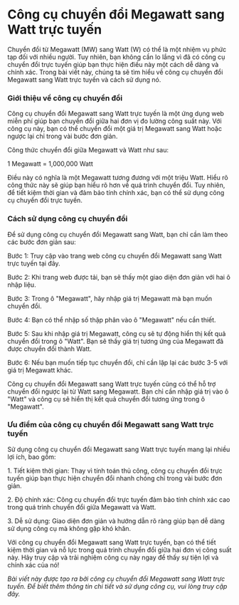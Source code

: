 Công cụ chuyển đổi Megawatt sang Watt trực tuyến
================================================

Chuyển đổi từ Megawatt (MW) sang Watt (W) có thể là một nhiệm vụ phức tạp đối với nhiều người. Tuy nhiên, bạn không cần lo lắng vì đã có công cụ chuyển đổi trực tuyến giúp bạn thực hiện điều này một cách dễ dàng và chính xác. Trong bài viết này, chúng ta sẽ tìm hiểu về công cụ chuyển đổi Megawatt sang Watt trực tuyến và cách sử dụng nó.

### Giới thiệu về công cụ chuyển đổi

Công cụ chuyển đổi Megawatt sang Watt trực tuyến là một ứng dụng web miễn phí giúp bạn chuyển đổi giữa hai đơn vị đo lường công suất này. Với công cụ này, bạn có thể chuyển đổi một giá trị Megawatt sang Watt hoặc ngược lại chỉ trong vài bước đơn giản.

Công thức chuyển đổi giữa Megawatt và Watt như sau:

1 Megawatt = 1,000,000 Watt

Điều này có nghĩa là một Megawatt tương đương với một triệu Watt. Hiểu rõ công thức này sẽ giúp bạn hiểu rõ hơn về quá trình chuyển đổi. Tuy nhiên, để tiết kiệm thời gian và đảm bảo tính chính xác, bạn có thể sử dụng công cụ chuyển đổi trực tuyến.

### Cách sử dụng công cụ chuyển đổi

Để sử dụng công cụ chuyển đổi Megawatt sang Watt, bạn chỉ cần làm theo các bước đơn giản sau:

Bước 1: Truy cập vào trang web công cụ chuyển đổi Megawatt sang Watt trực tuyến tại đây.

Bước 2: Khi trang web được tải, bạn sẽ thấy một giao diện đơn giản với hai ô nhập liệu.

Bước 3: Trong ô "Megawatt", hãy nhập giá trị Megawatt mà bạn muốn chuyển đổi.

Bước 4: Bạn có thể nhập số thập phân vào ô "Megawatt" nếu cần thiết.

Bước 5: Sau khi nhập giá trị Megawatt, công cụ sẽ tự động hiển thị kết quả chuyển đổi trong ô "Watt". Bạn sẽ thấy giá trị tương ứng của Megawatt đã được chuyển đổi thành Watt.

Bước 6: Nếu bạn muốn tiếp tục chuyển đổi, chỉ cần lặp lại các bước 3-5 với giá trị Megawatt khác.

Công cụ chuyển đổi Megawatt sang Watt trực tuyến cũng có thể hỗ trợ chuyển đổi ngược lại từ Watt sang Megawatt. Bạn chỉ cần nhập giá trị vào ô "Watt" và công cụ sẽ hiển thị kết quả chuyển đổi tương ứng trong ô "Megawatt".

### Ưu điểm của công cụ chuyển đổi Megawatt sang Watt trực tuyến

Sử dụng công cụ chuyển đổi Megawatt sang Watt trực tuyến mang lại nhiều lợi ích, bao gồm:

1\. Tiết kiệm thời gian: Thay vì tính toán thủ công, công cụ chuyển đổi trực tuyến giúp bạn thực hiện chuyển đổi nhanh chóng chỉ trong vài bước đơn giản.

2\. Độ chính xác: Công cụ chuyển đổi trực tuyến đảm bảo tính chính xác cao trong quá trình chuyển đổi giữa Megawatt và Watt.

3\. Dễ sử dụng: Giao diện đơn giản và hướng dẫn rõ ràng giúp bạn dễ dàng sử dụng công cụ mà không gặp khó khăn.

Với công cụ chuyển đổi Megawatt sang Watt trực tuyến, bạn có thể tiết kiệm thời gian và nỗ lực trong quá trình chuyển đổi giữa hai đơn vị công suất này. Hãy truy cập và trải nghiệm công cụ này ngay để thấy sự tiện lợi và chính xác của nó!

*Bài viết này được tạo ra bởi công cụ chuyển đổi Megawatt sang Watt trực tuyến. Để biết thêm thông tin chi tiết và sử dụng công cụ, vui lòng truy cập đây.*